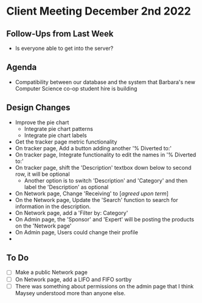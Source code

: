 # Client Meeting December 2nd 2022

## Follow-Ups from Last Week

- Is everyone able to get into the server?

## Agenda

- Compatibility between our database and the system that Barbara's new Computer Science co-op student hire is building

## Design Changes

- Improve the pie chart
  - Integrate pie chart patterns
  - Integrate pie chart labels
- Get the tracker page metric functionality
- On tracker page, Add a button adding another '% Diverted to:'
- On tracker page, Integrate functionality to edit the names in '% Diverted to:'
- On tracker page, shift the 'Description' textbox down below to second row, it will be optional
  - Another option is to switch 'Description' and 'Category' and then label the 'Description' as optional
- On Network page, Change 'Receiving' to [*agreed upon term*]
- On the Network page, Update the 'Search' function to search for information in the description.
- On Network page, add a 'Filter by: Category'
- On Admin page, the 'Sponsor' and 'Expert' will be posting the products on the 'Network page'
- On Admin page, Users could change their profile
-

## To Do

- [ ] Make a public Network page
- [ ] On Network page, add a LIFO and FIFO sortby
- [ ] There was something about permissions on the admin page that I think Maysey understood more than anyone else.
